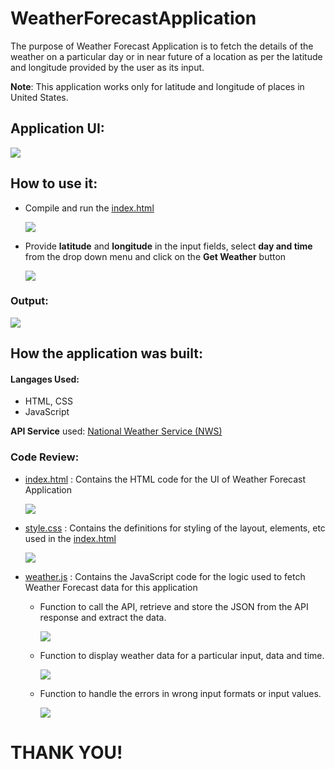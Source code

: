 # WeatherForecastApplication

The purpose of Weather Forecast Application is to fetch the details of the weather on a particular day or in near future of a location as per the latitude and longitude provided by the user as its input.

**Note**: This application works only for latitude and longitude of places in United States.

## Application UI:

![](./images/WeatherForecastApp.png)

## How to use it:

- Compile and run the [index.html](./index.html)

  ![](./images/index.png)

- Provide **latitude** and **longitude** in the input fields, select **day and time** from the drop down menu and click on the **Get Weather** button

  ![](./images/Steps.png)

### Output:

![](./images/Output.png)

## How the application was built:

#### Langages Used:

- HTML, CSS
- JavaScript

**API Service** used: [National Weather Service (NWS)](https://www.weather.gov/documentation/services-web-api&sa=D&source=calendar&ust=1641768438693965&usg=AOvVaw3OWCV8Z2DjkIpuF6eXz_L2)

### Code Review:

- [index.html](./index.html) : Contains the HTML code for the UI of Weather Forecast Application

  ![](./images/indexcode.png)

- [style.css](./style.css) : Contains the definitions for styling of the layout, elements, etc used in the [index.html](./index.html)

  ![](./images/css.png)

- [weather.js](./weather.js) : Contains the JavaScript code for the logic used to fetch Weather Forecast data for this application

  - Function to call the API, retrieve and store the JSON from the API response and extract the data.

    ![](./images/APIresponse.png)

  - Function to display weather data for a particular input, data and time.

    ![](./images/displayWeather.png)

  - Function to handle the errors in wrong input formats or input values.

    ![](./images/errorHandling.png)

# THANK YOU!

